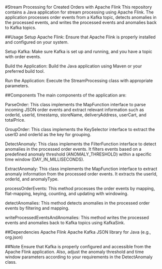 #Stream Processing for Created Orders with Apache Flink
This repository contains a Java application for stream processing using Apache Flink. The application processes order events from a Kafka topic, detects anomalies in the processed events, and writes the processed events and anomalies back to Kafka topics.

##Usage
Setup Apache Flink: Ensure that Apache Flink is properly installed and configured on your system.

Setup Kafka: Make sure Kafka is set up and running, and you have a topic with order events.

Build the Application: Build the Java application using Maven or your preferred build tool.

Run the Application: Execute the StreamProcessing class with appropriate parameters.

##Components
The main components of the application are:

ParseOrder: This class implements the MapFunction interface to parse incoming JSON order events and extract relevant information such as orderId, userId, timestamp, storeName, deliveryAddress, userCart, and totalPrice.

GroupOrder: This class implements the KeySelector interface to extract the userID and orderId as the key for grouping.

DetectAnomaly: This class implements the FilterFunction interface to detect anomalies in the processed order events. It filters events based on a predefined anomaly threshold (ANOMALY_THRESHOLD) within a specific time window (DAY_IN_MILLISECONDS).

ExtractAnomaly: This class implements the MapFunction interface to extract anomaly information from the processed order events. It extracts the userId, orderId, and anomalyType.

processOrderEvents: This method processes the order events by mapping, flat-mapping, keying, counting, and updating with windowing.

detectAnomalies: This method detects anomalies in the processed order events by filtering and mapping.

writeProcessedEventsAndAnomalies: This method writes the processed events and anomalies back to Kafka topics using KafkaSink.

##Dependencies
Apache Flink
Apache Kafka
JSON library for Java (e.g., org.json)

##Note
Ensure that Kafka is properly configured and accessible from the Apache Flink application. Also, adjust the anomaly threshold and time window parameters according to your requirements in the DetectAnomaly class.
